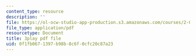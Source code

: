 ```yaml
---
content_type: resource
description: ''
file: https://ol-ocw-studio-app-production.s3.amazonaws.com/courses/2-003sc-engineering-dynamics-fall-2011/0f1fb0671397b98b8c6f0cfc20c87a23_YZ9y4zcfCPs.pdf
file_type: application/pdf
resourcetype: Document
title: 3play pdf file
uid: 0f1fb067-1397-b98b-8c6f-0cfc20c87a23
---
```

